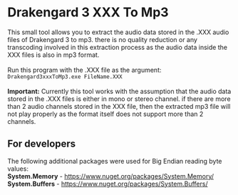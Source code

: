 # Drakengard 3 XXX To Mp3
This small tool allows you to extract the audio data stored in the .XXX audio files of Drakengard 3 to mp3. there is no quality reduction or any transcoding involved in this extraction process as the audio data inside the XXX files is also in mp3 format.
<br><br>Run this program with the .XXX file as the argument:
<br>``Drakengard3xxxToMp3.exe FileName.XXX``
<br><br>**Important:**  Currently this tool works with the assumption that the audio data stored in the .XXX files is either in mono or stereo channel. if there are more than 2 audio channels stored in the XXX file, then the extracted mp3 file will not play properly as the format itself does not support more than 2 channels.
<br>
## For developers
The following additional packages were used for Big Endian reading byte values:
<br>**System.Memory** - https://www.nuget.org/packages/System.Memory/
<br>**System.Buffers** - https://www.nuget.org/packages/System.Buffers/
